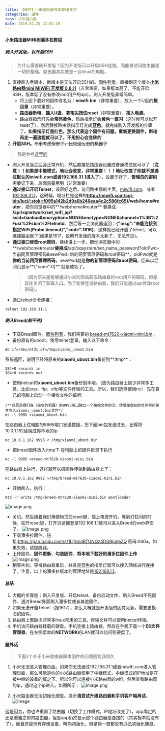 ```yaml
---
title: 【硬件】小米路由器MINI刷潘多拉
categories: 硬件
tags: 小米路由器
date: 2019.02.25 22:02:19
---
```

#### 小米路由器MINI刷潘多拉教程
##### 刷入开发版，以开启SSH
> 为什么需要刷开发版？因为开发版可以开启SSH连接。而能够访问路由器是一切的基础。路由器其实就是一台linux的电脑。
  1. 直接刷入老版本，新版本是无法开启SSH的。[固件列表](http://www.miui.com/thread-1776173-1-1.html)。直接刷这个版本[**小米路由器mini MiWiFi 开发版 0.8.11**](http://bigota.miwifi.com/xiaoqiang/rom/r1cm/miwifi_r1cm_firmware_426e6_0.8.11.bin)（非常重要，如果版本高了，不能开启SSH，版本低了没有修改root用户的api）。刷入开发版非常简单。
      - 将上面下载好的固件改名为：**miwifi.bin**（非常重要），放入一个U盘的**根目录**（非常重要）。
      - **路由器断电**、**插入U盘**、**拿笔尖按住reset**（非常重要）、**插入电源**。
      - 路由器指示灯先会**常亮黄色**，然后指示灯会**黄色一直闪**（这时候可以松开reset了）、然后静候路由器指示灯变成**蓝色**。就完成刷入开发版的步骤了。**如果指示灯是红色，那么代表这个固件有问题，重新更换固件，断电再走一遍流程就可以了，不用担心会变砖的**
  2. **开启SSH。**~~不用考虑保修了，比较这么旧的机器了~~
 
> 我是参考[这里的](https://www.right.com.cn/forum/forum.php?mod=viewthread&tid=183266&extra=&highlight=%D0%A1%C3%D7%2Bmini%2Bssh&page=1)

  - 刷入开发版之后会正常开机，然后直接把路由器设置成普通模式就可以了（**注意！！如果是中继模式，地址会改变，非常重要！！！地址改变了你就不是通过默认的miwifi.com或者192.168.31.1进入了**），设置于好了，**管理员的密码**需要记下来，后面需要用到（非常重要）
 - **通过接口开启Telnet**，设置好之后，访问路由器的主页。[miwifi.com](miwifi.com)、或者[192.168.31.1](192.168.31.1)，这时候，地址栏是这样的**http://miwifi.com/cgi-bin/luci/;stok=f095a142b2d9a6b246eaa4c2c586fc65)/web/home#router**，把你浏览器中的**/web/home#router** 替换成 **/api/xqnetwork/set_wifi_ap?ssid=tianbao&encryption=NONE&enctype=NONE&channel=1%3B%2Fusr%2Fsbin%2Ftelnetd**、然后等一会浏览器返回：**{"msg":"未能连接到指定WiFi(Probe timeout)","code":1616}**，这样就已经开启了telnet，可以连接路由器了(如果是1617，说明开发版的版本太新了，无法开启)。
 - **通过接口修改root密码**，继续讲上一步，把你浏览器中的**/web/home#router**替换成**/api/xqsystem/set_name_password?oldPwd=当前网页管理密码&newPwd=新的网页管理密码和root密码**，oldPwd就是**你的当前网页管理密码**，newPwd就是**你的新管理密码和root密码**，回车以后网页显示**{"code":0}** 就是成功了。
    >（因为原来是能够通过小米的网站获取路由器的root用户的密码，但是现在关闭了获取入口。为了能够登录路由器，我们只能通过api修改root密码）。
- 通过telnet命令连接：
```
telnet 192.168.31.1 
```
##### 刷入Breed(刷不死)
  - 下载Breed固件。[固件列表](https://breed.hackpascal.net/)，我们需要的 [breed-mt7620-xiaomi-mini.bin](https://breed.hackpascal.net/breed-mt7620-xiaomi-mini.bin) 。
  - 备份原有的uboot。使用telnet登录。输入以下命令：
```
dd if=/dev/mtd1 of=/tmp/xiaomi_uboot.bin
```
系统返回，说明已经将原来的**xiaomi_uboot.bin**备份到**/tmp**：
```
384+0 records in
384+0 records out
``` 

- 使用netcat将**xiaomi_uboot.bin**备份到本地。（因为路由器上缺少非常多工具，比如scp、ftp、sftp等文件传输的工具。所以，我们选择使用nc）
先在自己的电脑上启动一个接收文件的监听:
```
/**意思是我们在（接收的机器）的9995端口建立一个接收文件的流，然后接收到的文件将新建并写入xiaomi_uboot.bin文件*/
nc -l 9995 >xiaomi_uboot.bin
```
在路由器上往电脑的9995端口发送数据，把下面bin包发送过去，记得将10.0.1.162替换成你本地的ip
```
nc 10.0.1.162 9995 < /tmp/xiaomi_uboot.bin
```
- 把breed固件放入/tmp下
在电脑上的固件目录下执行
```
nc -l 9995 <breed-mt7620-xiaomi-mini.bin
```
在路由器上执行，这样就可以把固件传输到路由器上了：
```
nc 10.0.1.162 9992 >/tmp/breed-mt7620-xiaomi-mini.bin
```
- 开始刷入。执行：
```
mtd -r write /tmp/breed-mt7620-xiaomi-mini.bin Bootloader
```
![image.png](/img/hardware/6.webp) 
- 关机。然后接着我们用硬物顶住reset键，插上电源开机，等到灯狂闪的时候，松开reset键，打开浏览器登录192.168.1.1就可以进入Breed的web界面了。
![image.png](/img/hardware/7.webp) 
- 下载潘多拉固件。链接:https://pan.baidu.com/s/1LjNnidBTUNQz4DGRpqleZQ  密码:060a。如果失效，请提醒我。
- 上传固件。**固件更新**、**勾选固件**、**将本地下载好的潘多拉固件上传**
![image.png](/img/hardware/8.webp) 
- 稍等片刻。等待路由器重启，并且亮蓝色的指示灯就可以接入网线进行连接了。注意，以上的潘多拉版本的管理地址是[192.168.1.1](192.168.1.1)。


#### 总结
1. 大概的步骤是：刷入开发版、开启telnet、备份启动文件、刷入Breed不死固件、通过Breed界面刷入潘多拉或者其他固件。
2. 如果无法开启Telnet（报1617），那么大概就是开发版的固件太新。需要更换旧的固件。
3. 路由器上面缺少非常多linux常用的工具。传输文件可以使用netcat传输。
4. 手机访问路由器挂载的硬盘。手机连接上路由器，然后在手机下载一个**ES文件管理器**，在左侧菜单的**NETWORK**的LAN就可以访问到硬盘了。

#### 题外话
> 下面2个关于小米路由器原本固件的问题困扰我很久
1. 小米无法进入管理页面。如果你无法通过192.168.31.1或者miwifi.com进入管理页面，那么可能是你的小米路由器使用了中继模式，中继模式的IP地址是在被中继的设备的域之下。所以你可以连接小米路由器的wifi，然后查看路由器的ip，通过这个ip进入。如图所示：
![image.png](/img/hardware/9.webp) 

2. 小米路由器无法初始化硬盘。提示**请尝试升级路由器和手机客户端再试**。
![image](/img/hardware/10.webp) 

这是因为，你也许重置了路由器（切换了工作模式，IP地址改变了），app绑定的还是重置之前的路由器，但是app仍然显示这个路由器是连接的（其实根本就没有了），而且还提示有存储设备，叫你初始化，但是你一直都没有办法初始化硬盘。